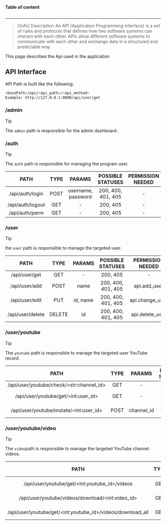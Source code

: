 **Table of content**
```toc
```
---

>[!info] Description
>An API (Application Programming Interface) is a set of rules and protocols that defines how two software systems can interact with each other. APIs allow different software systems to communicate with each other and exchange data in a structured and predictable way.

This page describes the Api used in the application

<div style="page-break-after: always;"></div>

## API Interface

API Path is built like the following:

```bash
<basePath>/api/<api_path>/<api_method>
Example: http://127.0.0.1:8000/api/user/get
```

### /admin

>[!tip] 
>The `admin` path is responsible for the admin dashboard.

### /auth

>[!tip] 
>The `auth` path is responsible for managing the program user.

|       PATH       | TYPE |       PARAMS       | POSSIBLE STATUSES  | PERMISSION NEEDED |
|:----------------:|:----:|:------------------:|:------------------:|:-----------------:|
| /api/auth/login  | POST | username, password | 200, 400, 401, 405 |         -         |
| /api/auth/logout | GET  |         -          |      200, 405      |         -         |
|  /api/auth/perm  | GET  |         -          |      200, 405      |         -         |

### /user

>[!tip] 
>the `user` path is responsible to manage the targeted user.

|       PATH       |  TYPE  |  PARAMS  | POSSIBLE STATUSES  | PERMISSION NEEDED |
|:----------------:|:------:|:--------:|:------------------:|:-----------------:|
|  /api/user/get   |  GET   |    -     |      200, 405      |         -         |
|  /api/user/add   |  POST  |   name   | 200, 400, 401, 405 |   api.add_user    |
|  /api/user/edit  |  PUT   | id, name | 200, 400, 401, 405 |  api.change_user  |
| /api/user/delete | DELETE |    id    | 200, 400, 401, 405 |  api.delete_user  |

<div style="page-break-after: always;"></div>

### /user/youtube

>[!tip] 
>The `youtube` path is responsible to manage the targeted user YouTube record.

|                   PATH                    | TYPE |   PARAMS   | POSSIBLE STATUSES  |  PERMISSION NEEDED  |
|:-----------------------------------------:|:----:|:----------:|:------------------:|:-------------------:|
| /api/user/youtube/check/\<str:channel_id> | GET  |     -      |      200, 405      |          -          |
|   /api/user/youtube/get/\<int:user_id>    | GET  |     -      |   200, 400, 405    |          -          |
|  /api/user/youtube/mutate/\<int:user_id>  | POST | channel_id | 200, 400, 401, 405 | api.add_youtubedata |

### /user/youtube/video

>[!tip] 
>The `video`path is responsible to manage the targeted YouTube channel videos.

|                            PATH                             | TYPE | PARAMS | POSSIBLE STATUSES | PERMISSION NEEDED |
|:-----------------------------------------------------------:|:----:|:------:|:-----------------:|:-----------------:|
|       /api/user/youtube/get/\<int:youtube_id>/videos        | GET  |   -    |   200, 400, 405   |         -         |
|      /api/user/youtube/videos/download/\<int:video_id>      | GET  |   -    |   200, 400, 405   |         -         |
| /api/user/youtube/get/\<int:youtube_id>/videos/download_all | GET  |   -    |   200, 400, 405   |         -         |

<div style="page-break-after: always;"></div>

